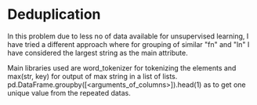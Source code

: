 # Deduplication
In this problem due to less no of data available for unsupervised learning, I have tried a different approach where for grouping of similar "fn" and "ln" I have considered the largest string as the main attribute.

Main libraries used are word_tokenizer for tokenizing the elements and max(str, key) for output of max string in a list of lists. pd.DataFrame.groupby([<arguments_of_columns>]).head(1) as to get one unique value from the repeated datas.

